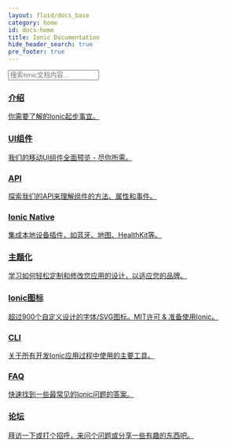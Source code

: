 ```yaml
---
layout: fluid/docs_base
category: home
id: docs-home
title: Ionic Documentation
hide_header_search: true
pre_footer: true
---
```


<div class="docs-home text-center">
  <form class="form-group search" role="search">
    <input type="text"
           class="form-control search-input"
           placeholder="搜索Ionic文档内容..."
           data-searchpos="index"
           ng-model="searchTerm">
  </form>
  <div class="sections">
    <a class="section getting-started"
       href="/docs/intro/installation/">
      <h3>介绍</h3>
      <p>
        你需要了解的Ionic起步事宜。
      </p>
    </a>
    <a class="section ui"
       href="/docs/components">
      <h3>UI组件</h3>
      <p>
        我们的移动UI组件全面预览 - 尽你所需。
      </p>
    </a>
    <a class="section api"
       href="/docs/api">
      <h3>API</h3>
      <p>
        探索我们的API来理解组件的方法、属性和事件。
      </p>
    </a>
    <a class="section native"
       href="/docs/native">
      <h3>Ionic Native</h3>
      <p>
        集成本地设备插件，如蓝牙、地图、HealthKit等。
      </p>
    </a>
    <a class="section theming"
       href="/docs/theming/">
      <h3>主题化</h3>
      <p>
        学习如何轻松定制和修改您应用的设计，以适应您的品牌。
      </p>
    </a>
    <a class="section ionicons-link"
       href="/docs/ionicons/">
      <h3>Ionic图标</h3>
      <p>
       超过900个自定义设计的字体/SVG图标。MIT许可 & 准备使用Ionic。
      </p>
    </a>
    <a class="section cli"
       href="/docs/cli/">
      <h3>CLI</h3>
      <p>
        关于所有开发Ionic应用过程中使用的主要工具。
      </p>
    </a>
    <a class="section faq"
       href="/docs/faq/">
      <h3>FAQ</h3>
      <p>
        快速找到一些最常见的Ionic问题的答案。
      </p>
    </a>
    <a class="section forum"
       href="https://forum.ionicframework.com">
      <h3>论坛</h3>
      <p>
        拜访一下或打个招呼，来问个问题或分享一些有趣的东西吧。
      </p>
    </a>
  </div>
</div>
